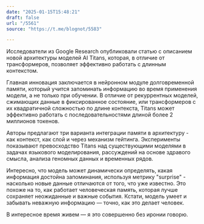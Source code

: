 ```yaml
---
date: "2025-01-15T15:48:21"
draft: false
url: "/5561"
source: "https://t.me/blognot/5583"

---
```


Исследователи из Google Research опубликовали статью с описанием новой архитектуры моделей AI Titans, которая, в отличие от трансформеров, позволяет эффективно работать с длинным контекстом. 

Главная инновация заключается в нейронном модуле долговременной памяти, который учится запоминать информацию во время применения модели, а не только при обучении. В отличие от рекуррентных моделей, сжимающих данные в фиксированное состояние, или трансформеров с их квадратичной сложностью по длине контекста, Titans может эффективно работать с последовательностями длиной более 2 миллионов токенов.

Авторы предлагают три варианта интеграции памяти в архитектуру - как контекст, как слой и через механизм гейтинга. Эксперименты показывают превосходство Titans над существующими моделями в задачах языкового моделирования, рассуждений на основе здравого смысла, анализа геномных данных и временных рядов.

Интересно, что модель может динамически определять, какая информация достойна запоминания, используя метрику "surprise" - насколько новые данные отличаются от того, что уже известно. Это похоже на то, как работает человеческая память, которая лучше сохраняет неожиданные и важные события. Кстати, модель умеет и забывать неважную информацию — точно, как это делает человек.

В интересное время живем — я это совершенно без иронии говорю.
